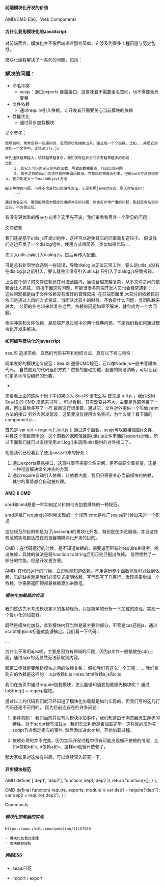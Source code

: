
#### 前端模块化开发的价值

AMD/CMD   ES6，Web Components

#### 为什么要用模块化的JavaScript

对前端而言，模块化并不像后端语言那样简单，它涉及到很多工程问题与历史包袱。

模块化编程解决了一系列的问题，包括： 

### 解决的问题：

- 命名冲突
    + seajs：通过exports 暴露接口，这意味着不需要全名空间，也不需要全局变量
- 文件依赖
    + 通过require引入依赖，让开发者只需要关心当前模块的依赖
- 性能优化
    + 通过异步加载模块


举个栗子：

    做项目时，常常会将一些通用的、底层的功能抽象出来，独立成一个个函数，比如...并把它封装到一个文件中，比较utils.js

    直到团队越来越大，项目越来越复杂，我们发现这种方式会有越来越多的问题：
    比如：
        1. 其它人可以也定义同名的函数，导致函数被覆盖，代码出现问题
        2. 由于之前的each方法只能用来遍历数组，而我现在想遍历对象，但是each方法已经定义，我只能定义一个eachObject方法
    
    由于种种的问题，不得不改变代码的编写方法，于是参照java的方式，引入命名空间：
        ...
    
    通过命名空间，虽然能够极大程度的缓解冲突的问题，但也有非常严重的问题，那就是命名空间过长，不方便记忆。


有没有更优雅的解决方式呢？这里先不说，我们来看看另外一个常见的问题：

文件依赖

我们还是基于utils.js开发UI组件，这样可以避免其它的同事重复造轮子。
假设我们这边开发了一个dialog组件，使用方式很简答，类似如果代码
...

先引入utils.js再引入dialog.js，然后再传入配置。

可是总有新同学会遇到一些错误，导致dialog.js无法正常工作，要么是utils.js没有在dialog.js之前引入，要么就完全没有引入utils.js,只引入了dialog.js导致报错。

上面这个例子的文件依赖还在可控范围内，当项目越来越复杂，从多文件之间的依赖会让人抓狂...
包括下面这些问题，可能很很多前端开发人员也会经常遇到：
...
这些问题都是由于文件依赖没有很好的管理起来. 在前端页面里,大部分的依赖目前依旧是通过人肉的方式保证，当团队比较小的时候，不会有什么问题，当团队越来越大，
公司的业务越来越复杂之后，依赖的问题如果不解决，就会成为一个大问题。

命名冲突和文件依赖，是前端开发过程中的两个经典问题。下来我们看如何通过模块化开发来解决。

#### 如何编写模块化的javascript

seaJS 追求简单、自然的代码书写和组织方式，具有以下核心特性：

简单友好的模块定义规范：SeaJS 遵循CMD规范，可以像Node.js一般书写模块代码。
自然直观的代码组织方式：依赖的自动加载、配置的简洁清晰，可以让我们更多地享受编码的乐趣。

-
来看看上面的这两个例子中如果引入 SeaJS 该怎么写
首先是 util.js ，我们改用 SeaJS 的 CMD 规范来书写
...
可以看到，其实改变并不大，主要是外部包裹了一层，再加最后多写了一行
最后这行很重要，通过它，文件对外提供一个叫做 print 方法的接口
另外大家发现没，这里我没有使用命名空间，为什么呢？看下面的 component.js
...

首先是 var util = require('./util.js'); 通过这个函数，seajs可以直接加载js文件，并且这个函数同步的，这个函数的返回值就是utils.js文件里面的exports对像，所以下面我们就可以直接使用util.log()来调用utils提供的对外接口了。

相信我们已经看到了使用seajs带来的好处：
1. 通过exports暴露接口，这意味着不需要全名空间，更不需要全局变量，这是一种彻底解决命名冲突的方案
2. 通过require自动引入依赖，让依赖内置，我们只需要关心当前模块的依赖，其它的事情都会自动被处理。


#### AMD & CMD 

amd和cmd都是一种如何定义和如何去加载模块的一种规范，

amd是推广requirejs的时候出现的一个规范
cmd是推广seajs的时候出来的一个犯规

这些规范的目的都是为了javascript的模块化开发，特别是在浏览器端。并且这些规范的实现都达成在浏览器端模块化开发的目的。

CMD：在代码运行的时候，是不知道依赖的，需要遍历所有的require关键字，找出依赖，具体的做法是将function toString后用正则匹配出依赖。  显然牺牲了一部分的性能。但是开发更方便。

AMD: 在代码运行的时候，立即就能知道依赖，不用遍历整个函数体就可以找到依赖，它的缺点就是我们必须显式指明依赖，写代码写了几百行，发现需要增加一个依赖，你需要返回顶部将依赖添加进数组。

##### 模块化加载器的实现

我们这边先不考虑模块定义的各种规范，只是简单的分析一下加载的原理，实现一个最小化的加载器。

既然是模块化加载，拿到模块内容当然是最主要的部分，不管是css还是js，通过script或者link标签就能够搞定。我们看一下代码：

...

为什么不采用ajax呢，主要是因为有跨域的问题，因为js文件一般都放在cdn上面，通过ajax的话显然无法获取到内容。

那第二步就是要解析模块之间的依赖关系：
假如我们有这么一个工程：
...
我们看到它的依赖是这样的：
a.js依赖b.js
index.html依赖a.js和c.js

我们在首页中通过require加载模块，怎么能够知道要加载哪先模块呢？
通过toString() + regexp提取。

通过以上的代码我们就已经知道了模块化加载器是如何实现的，但我们写的这几行代码还是不可用的，
因为目前还存在的许多问题：

1. 事件机制：
    我们当前并没有为模块添加事件，我们知道由于浏览器天生异步的特性，对于script标签加载js，我们无法判断是否加载完毕，这样就必须为先script节点绑定相应的事件, 然后添加进dom树，开始加载过程。

2. 依赖处理的并不完美，因为实际开发过程中很有可能出现循环依赖的情况，比如a依赖b和c, b依赖a和c，这样ab就循环依赖了。

那大家如果对这块有兴趣，可以继续深入研究一下。



















    






#### 

#### 异步模块规范

AMD 
    define( ['dep1', 'dep2'], function( dep1, dep2 ){
        return function(){};
    } );

CMD
    define( function( require, exports, module ){
        var dep1 = require('dep1');
        var dep2 = require('dep2');
    } )

CommonJs

##### 模块化加载器的实现

    https://www.zhihu.com/question/21157540
    
    - 模块化加载的原理
    - 模块依赖解析


##### 拥抱ES6

 - seajs已死

 - import / export
